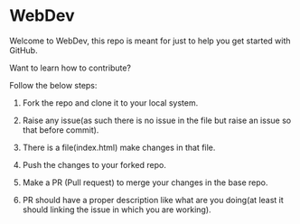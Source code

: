 # WebDev

Welcome to WebDev, this repo is meant for just to help you get started with GitHub.

Want to learn how to contribute?

Follow the below steps:

1. Fork the repo and clone it to your local system.

2. Raise any issue(as such there is no issue in the file but raise an issue so that before commit).

3. There is a file(index.html) make changes in that file.

4. Push the changes to your forked repo.

5. Make a PR (Pull request) to merge your changes in the base repo.

6. PR should have a proper description like what are you doing(at least it should linking the issue in which you are working).
